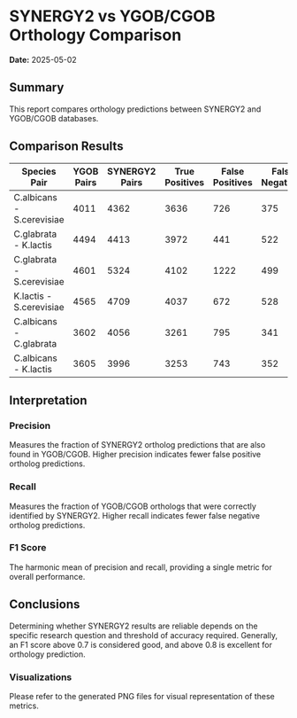 # SYNERGY2 vs YGOB/CGOB Orthology Comparison

**Date:** 2025-05-02

## Summary

This report compares orthology predictions between SYNERGY2 and YGOB/CGOB databases.

## Comparison Results

| Species Pair | YGOB Pairs | SYNERGY2 Pairs | True Positives | False Positives | False Negatives | Precision | Recall | F1 Score |
|-------------|------------|---------------|---------------|----------------|-----------------|-----------|--------|----------|
| C.albicans - S.cerevisiae | 4011 | 4362 | 3636 | 726 | 375 | 0.8336 | 0.9065 | 0.8685 |
| C.glabrata - K.lactis | 4494 | 4413 | 3972 | 441 | 522 | 0.9001 | 0.8838 | 0.8919 |
| C.glabrata - S.cerevisiae | 4601 | 5324 | 4102 | 1222 | 499 | 0.7705 | 0.8915 | 0.8266 |
| K.lactis - S.cerevisiae | 4565 | 4709 | 4037 | 672 | 528 | 0.8573 | 0.8843 | 0.8706 |
| C.albicans - C.glabrata | 3602 | 4056 | 3261 | 795 | 341 | 0.8040 | 0.9053 | 0.8517 |
| C.albicans - K.lactis | 3605 | 3996 | 3253 | 743 | 352 | 0.8141 | 0.9024 | 0.8559 |

## Interpretation

### Precision
Measures the fraction of SYNERGY2 ortholog predictions that are also found in YGOB/CGOB.
Higher precision indicates fewer false positive ortholog predictions.

### Recall
Measures the fraction of YGOB/CGOB orthologs that were correctly identified by SYNERGY2.
Higher recall indicates fewer false negative ortholog predictions.

### F1 Score
The harmonic mean of precision and recall, providing a single metric for overall performance.

## Conclusions

Determining whether SYNERGY2 results are reliable depends on the specific research question and threshold of accuracy required.
Generally, an F1 score above 0.7 is considered good, and above 0.8 is excellent for orthology prediction.

### Visualizations

Please refer to the generated PNG files for visual representation of these metrics.

